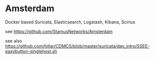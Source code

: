 # Amsterdam

Docker based Suricata, Elasticsearch, Logstash, Kibana, Scirius

see https://github.com/StamusNetworks/Amsterdam

see also https://github.com/hillar/CDMCS/blob/master/suricata/day_intro/SSEE-easybutton-singlehost.sh
